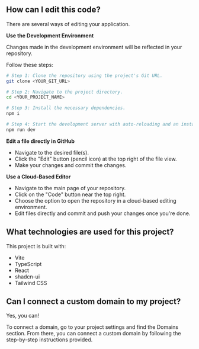 ## How can I edit this code?

There are several ways of editing your application.

**Use the Development Environment**

Changes made in the development environment will be reflected in your repository.

Follow these steps:

```sh
# Step 1: Clone the repository using the project's Git URL.
git clone <YOUR_GIT_URL>

# Step 2: Navigate to the project directory.
cd <YOUR_PROJECT_NAME>

# Step 3: Install the necessary dependencies.
npm i

# Step 4: Start the development server with auto-reloading and an instant preview.
npm run dev
```

**Edit a file directly in GitHub**

- Navigate to the desired file(s).
- Click the "Edit" button (pencil icon) at the top right of the file view.
- Make your changes and commit the changes.

**Use a Cloud-Based Editor**

- Navigate to the main page of your repository.
- Click on the "Code" button near the top right.
- Choose the option to open the repository in a cloud-based editing environment.
- Edit files directly and commit and push your changes once you're done.

## What technologies are used for this project?

This project is built with:

- Vite  
- TypeScript  
- React  
- shadcn-ui  
- Tailwind CSS

## Can I connect a custom domain to my project?

Yes, you can!

To connect a domain, go to your project settings and find the Domains section. From there, you can connect a custom domain by following the step-by-step instructions provided.

